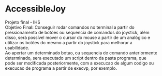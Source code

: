 # AccessibleJoy
Projeto final - IHS
<br />
Objetivo Final: Conseguir rodar comandos no terminal a partir do pressionamento de botões ou sequencia de comandos do joystick, 
além disso, será possível mover o cursor do mouse a partir de um analógico e utilizar os botões do mesmo a partir do joystick para melhorar a usabilidade.
<br />
Ao apertar um determinado botao, ou sequencia de comando anteriormente determinado, sera executado um script dentro da pasta programa, que pode ser modificada 
posteriormente, com a execucao de algum codigo ou execucao de programa a partir de execvp, por exemplo.
<br />
